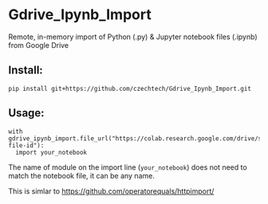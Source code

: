 # Gdrive_Ipynb_Import
Remote, in-memory import of Python (.py) &amp; Jupyter notebook files (.ipynb) from Google Drive

## Install:
```
pip install git+https://github.com/czechtech/Gdrive_Ipynb_Import.git
```

## Usage:
```
with gdrive_ipynb_import.file_url("https://colab.research.google.com/drive/some-file-id"):
  import your_notebook
```
The name of module on the import line (`your_notebook`) does not need to match the notebook file, it can be any name.

This is simlar to https://github.com/operatorequals/httpimport/
